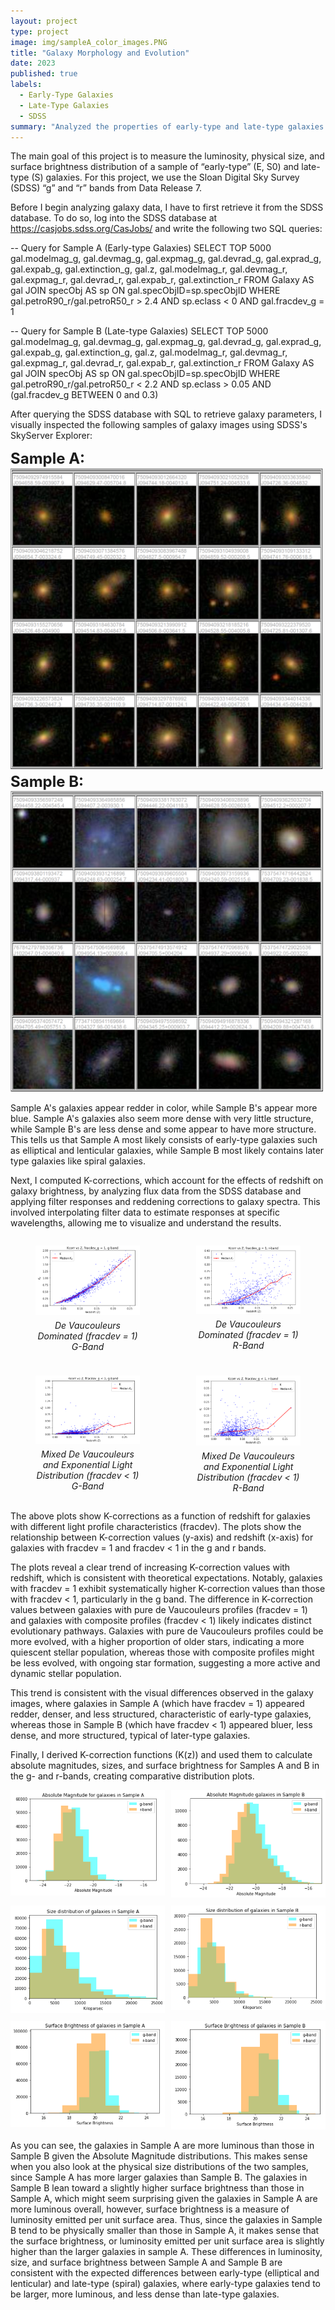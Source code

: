 ```yaml
---
layout: project
type: project
image: img/sampleA_color_images.PNG
title: "Galaxy Morphology and Evolution"
date: 2023
published: true
labels:
  - Early-Type Galaxies
  - Late-Type Galaxies
  - SDSS
summary: "Analyzed the properties of early-type and late-type galaxies using SDSS data, calculating K-corrections, absolute magnitudes, and characterizing galaxy distributions."
---
```

The main goal of this project is to measure the luminosity, physical size, and surface brightness distribution of a sample of “early-type” (E, S0) and
late-type (S) galaxies. For this project, we use the Sloan Digital Sky Survey (SDSS) “g” and “r” bands from Data Release 7.

Before I begin analyzing galaxy data, I have to first retrieve it from the SDSS database. To do so, log into the SDSS database at https://casjobs.sdss.org/CasJobs/ and write the following two SQL queries:

-- Query for Sample A (Early-type Galaxies)
SELECT TOP 5000
  gal.modelmag_g, gal.devmag_g, gal.expmag_g, gal.devrad_g, gal.exprad_g, gal.expab_g,
  gal.extinction_g, gal.z, gal.modelmag_r, gal.devmag_r, gal.expmag_r, gal.devrad_r, gal.expab_r,
  gal.extinction_r
FROM Galaxy AS gal
JOIN specObj AS sp
ON gal.specObjID=sp.specObjID
WHERE
  gal.petroR90_r/gal.petroR50_r > 2.4
  AND sp.eclass < 0
  AND gal.fracdev_g = 1


-- Query for Sample B (Late-type Galaxies)
SELECT TOP 5000
  gal.modelmag_g, gal.devmag_g, gal.expmag_g, gal.devrad_g, gal.exprad_g, gal.expab_g,
  gal.extinction_g, gal.z, gal.modelmag_r, gal.devmag_r, gal.expmag_r, gal.devrad_r, gal.expab_r,
  gal.extinction_r
FROM Galaxy AS gal
JOIN specObj AS sp
ON gal.specObjID=sp.specObjID
WHERE
  gal.petroR90_r/gal.petroR50_r < 2.2
  AND sp.eclass > 0.05
  AND (gal.fracdev_g BETWEEN 0 and 0.3)

After querying the SDSS database with SQL to retrieve galaxy parameters, I visually inspected the following samples of galaxy images using SDSS's SkyServer Explorer:

<!--Sample A:
<img class="img-fluid" src="../img/sampleA_color_images.PNG">
Sample B:
<img class="img-fluid" src="../img/sampleB_color_images.PNG">-->

<b style="font-size: 24px;">Sample A:</b>
<img class="img-fluid" src="../img/sampleA_color_images.PNG" width="500">
<b style="font-size: 24px;">Sample B:</b>
<img class="img-fluid" src="../img/sampleB_color_images.PNG" width="500">

Sample A's galaxies appear redder in color, while Sample B's appear more blue. Sample A's galaxies also seem more dense with very little structure, while Sample B's are less dense and some appear to have more structure. This tells us that Sample A most likely consists of early-type galaxies such as elliptical and lenticular galaxies, while Sample B most likely contains later type galaxies like spiral galaxies. 

Next, I computed K-corrections, which account for the effects of redshift on galaxy brightness, by analyzing flux data from the SDSS database and applying filter responses and reddening corrections to galaxy spectra. This involved interpolating filter data to estimate responses at specific wavelengths, allowing me to visualize and understand the results.

<style>
.image-grid {
  display: grid;
  grid-template-columns: 1fr 1fr;
  grid-gap: 10px;
}

.image-grid img {
  width: 100%;
  height: auto;
}

.image-grid figcaption {
  text-align: center; /* center the caption */
  font-style: italic; /* italicize the caption */
  font-size: 14px; /* reduce the font size */
  margin-top: 5px; /* add some space between the image and caption */
}
</style>

<div class="image-grid">
  <figure>
    <img class="img-fluid" src="../img/Kcorr_fracdev_1_gband.PNG" alt="G-Band De Vaucouleurs Dominated">
    <figcaption>De Vaucouleurs Dominated (fracdev = 1) G-Band</figcaption>
  </figure>
  <figure>
    <img class="img-fluid" src="../img/Kcorr_fracdev_1_rband.PNG" alt="R-Band De Vaucouleurs Dominated">
    <figcaption>De Vaucouleurs Dominated (fracdev = 1) R-Band</figcaption>
  </figure>
  <figure>
    <img class="img-fluid" src="../img/Kcorr_fracdev_LT1_gband.PNG" alt="G-Band Mixed De Vaucouleurs and Exponential Light Distribution">
    <figcaption>Mixed De Vaucouleurs and Exponential Light Distribution (fracdev < 1) G-Band</figcaption>
  </figure>
  <figure>
    <img class="img-fluid" src="../img/Kcorr_fracdev_LT1_rband.PNG" alt="R-Band Mixed De Vaucouleurs and Exponential Light Distribution">
    <figcaption>Mixed De Vaucouleurs and Exponential Light Distribution (fracdev < 1) R-Band</figcaption>
  </figure>
</div>

The above plots show K-corrections as a function of redshift for galaxies with different light profile characteristics (fracdev). The plots show the relationship between K-correction values (y-axis) and redshift (x-axis) for galaxies with fracdev = 1 and fracdev < 1 in the g and r bands.

The plots reveal a clear trend of increasing K-correction values with redshift, which is consistent with theoretical expectations. Notably, galaxies with fracdev = 1 exhibit systematically higher K-correction values than those with fracdev < 1, particularly in the g band. The difference in K-correction values between galaxies with pure de Vaucouleurs profiles (fracdev = 1) and galaxies with composite profiles (fracdev < 1) likely indicates distinct evolutionary pathways. Galaxies with pure de Vaucouleurs profiles could be more evolved, with a higher proportion of older stars, indicating a more quiescent stellar population, whereas those with composite profiles might be less evolved, with ongoing star formation, suggesting a more active and dynamic stellar population.

This trend is consistent with the visual differences observed in the galaxy images, where galaxies in Sample A (which have fracdev = 1) appeared redder, denser, and less structured, characteristic of early-type galaxies, whereas those in Sample B (which have fracdev < 1) appeared bluer, less dense, and more structured, typical of later-type galaxies.

Finally, I derived K-correction functions (K(z)) and used them to calculate absolute magnitudes, sizes, and surface brightness for Samples A and B in the g- and r-bands, creating comparative distribution plots.


<style>
.image-grid {
  display: grid;
  grid-template-columns: 1fr 1fr;
  grid-gap: 10px;
  grid-auto-rows: minmax(100px, auto);
}

.image-grid img {
  width: 100%;
  height: auto;
}
</style>

<div class="image-grid">
  <div>
    <img class="img-fluid" src="../img/abs_mag_sampleA.PNG" alt="Sample A Absolute Magnitude Distribution">
  </div>
  <div>
    <img class="img-fluid" src="../img/abs_mag_sampleB.PNG" alt="Sample B Absolute Magnitude Distribution">
  </div>
  <div>
    <img class="img-fluid" src="../img/size_dist_sampleA.PNG" alt="Sample A Physical Size Distribution">
  </div>
  <div>
    <img class="img-fluid" src="../img/size_dist_sampleB.PNG" alt="Sample B Physical Size Distribution">
  </div>
  <div>
    <img class="img-fluid" src="../img/surface_brightness_sampA.PNG" alt="Sample A Surface Brightness Distribution">
  </div>
  <div>
    <img class="img-fluid" src="../img/surface_brightness_sampB.PNG" alt="Sample B Surface Brightness Distribution">
  </div>
</div>

As you can see, the galaxies in Sample A are more luminous than those in Sample B given the Absolute Magnitude distributions. This makes sense when you also look at the physical size distributions of the two samples, since Sample A has more larger galaxies than Sample B. The galaxies in Sample B lean toward a slightly higher surface brightness than those in Sample A, which might seem surprising given the galaxies in Sample A are more luminous overall, however, surface brightness is a measure of luminosity emitted per unit surface area. Thus, since the galaxies in Sample B tend to be physically smaller than those in Sample A, it makes sense that the surface brightness, or luminosity emitted per unit surface area is slightly higher than the larger galaxies in sample A. These differences in luminosity, size, and surface brightness between Sample A and Sample B are consistent with the expected differences between early-type (elliptical and lenticular) and late-type (spiral) galaxies, where early-type galaxies tend to be larger, more luminous, and less dense than late-type galaxies.
